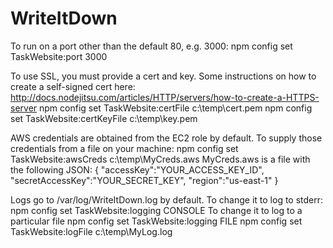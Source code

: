 WriteItDown
===========

To run on a port other than the default 80, e.g. 3000:
 npm config set TaskWebsite:port 3000
 
To use SSL, you must provide a cert and key.  Some instructions on how to create a self-signed cert here: http://docs.nodejitsu.com/articles/HTTP/servers/how-to-create-a-HTTPS-server
  npm config set TaskWebsite:certFile c:\temp\cert.pem
  npm config set TaskWebsite:certKeyFile c:\temp\key.pem

AWS credentials are obtained from the EC2 role by default.  To supply those credentials from a file on your machine:
 npm config set TaskWebsite:awsCreds c:\temp\MyCreds.aws
MyCreds.aws is a file with the following JSON:
 {
   "accessKey":"YOUR_ACCESS_KEY_ID",
   "secretAccessKey":"YOUR_SECRET_KEY",
   "region":"us-east-1"
 }


Logs go to /var/log/WriteItDown.log by default.
To change it to log to stderr:
 npm config set TaskWebsite:logging CONSOLE
To change it to log to a particular file
 npm config set TaskWebsite:logging FILE
 npm config set TaskWebsite:logFile c:\temp\MyLog.log
